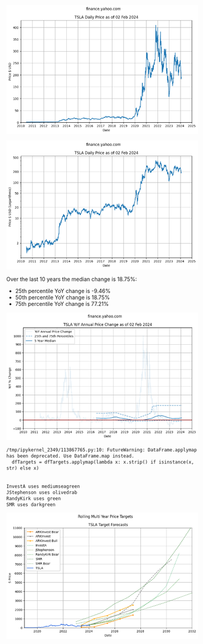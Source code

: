     
![png](images/tsla-prices_4_0.png)
    



    
![png](images/tsla-prices_5_0.png)
    




Over the last 10 years the median change is 18.75%:
- 25th percentile YoY change is -9.46%
- 50th percentile YoY change is 18.75%
- 75th percentile YoY change is 77.21%




    
![png](images/tsla-prices_7_0.png)
    


    /tmp/ipykernel_2349/113867765.py:10: FutureWarning: DataFrame.applymap has been deprecated. Use DataFrame.map instead.
      dfTargets = dfTargets.applymap(lambda x: x.strip() if isinstance(x, str) else x)


    InvestA uses mediumseagreen
    JStephenson uses olivedrab
    RandyKirk uses green
    SMR uses darkgreen



    
![png](images/tsla-prices_11_1.png)
    

